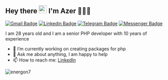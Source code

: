 ## Hey there <img src="https://media.giphy.com/media/hvRJCLFzcasrR4ia7z/giphy.gif" width="25px"> I'm Azer 👨🏻‍💻

[![Gmail Badge](https://img.shields.io/badge/-energon7777@gmail.com-c14438?style=flat&logo=Gmail&logoColor=white)](mailto:energon7777@gmail.com "Connect via Email")
[![Linkedin Badge](https://img.shields.io/badge/-Azer%20Mammadov-0072b1?style=flat&logo=Linkedin&logoColor=white)](https://www.linkedin.com/in/energon7?locale=en_US "Connect on LinkedIn")
[![Telegram Badge](https://img.shields.io/badge/-@Azer%20Mammadov-0088CC?style=flat&logo=Telegram&logoColor=white)](https://t.me/energon7 "Contact on Telegram")
[![Messenger Badge](https://img.shields.io/badge/-Messenger-0078FF?style=flat&logo=Messenger&logoColor=white)](https://m.me/energon7 "Connect on Facebook")


I am 28 years old and I am a senior PHP developer with 10 years of experience

- 🔭 I’m currently working on creating packages for php
- 💬 Ask me about anything, I am happy to help
- 📫 How to reach me: [LinkedIn](https://www.linkedin.com/in/energon7)



<img src="https://github-readme-stats.vercel.app/api?username=energon7&show_icons=true&theme=gotham" alt="energon7" />
